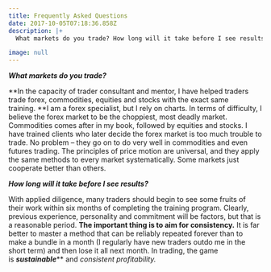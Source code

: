 ```yaml
---
title: Frequently Asked Questions
date: 2017-10-05T07:18:36.858Z
description: |+
  What markets do you trade? How long will it take before I see results?

image: null
---
```

***What markets do you trade?***

**In the capacity of trader consultant and mentor, I have helped traders trade forex, commodities, equities and stocks with the exact same training. **I am a forex specialist, but I rely on charts. In terms of difficulty, I believe the forex market to be the choppiest, most deadly market. Commodities comes after in my book, followed by equities and stocks. I have trained clients who later decide the forex market is too much trouble to trade. No problem – they go on to do very well in commodities and even futures trading. The principles of price motion are universal, and they apply the same methods to every market systematically. Some markets just cooperate better than others.

***How long will it take before I see results?***

With applied diligence, many traders should begin to see some fruits of their work within six months of completing the training program. Clearly, previous experience, personality and commitment will be factors, but that is a reasonable period. **The important thing is to aim for consistency.** It is far better to master a method that can be reliably repeated forever than to make a bundle in a month (I regularly have new traders outdo me in the short term) and then lose it all next month. In trading, the game is ***sustainable***** and *consistent *profitability.**
